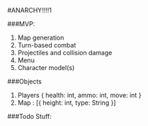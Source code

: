 #ANARCHY!!!!1

###MVP:
1. Map generation
2. Turn-based combat
3. Projectiles and collision damage
4. Menu
5. Character model(s)

###Objects
1. Players
	{
		health: int,
		ammo:   int, 
		move:   int
	}
2. Map : 
	[{
		height: int,
		type:   String
	}]

###Todo Stuff: 
